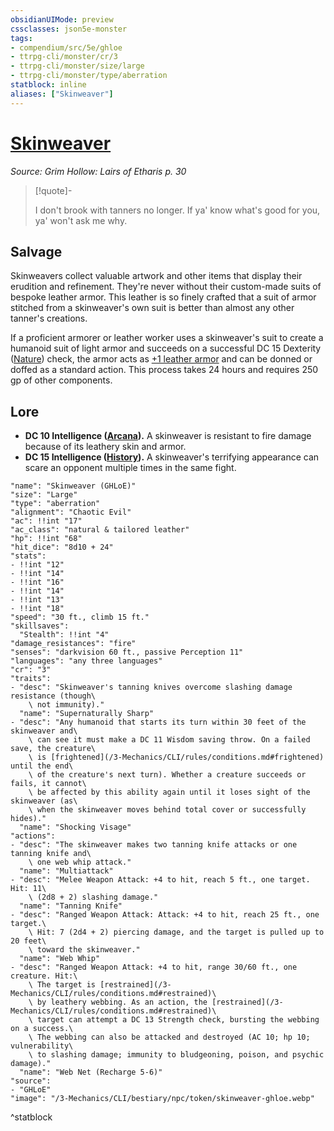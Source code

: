 ```yaml
---
obsidianUIMode: preview
cssclasses: json5e-monster
tags:
- compendium/src/5e/ghloe
- ttrpg-cli/monster/cr/3
- ttrpg-cli/monster/size/large
- ttrpg-cli/monster/type/aberration
statblock: inline
aliases: ["Skinweaver"]
---
```

# [Skinweaver](3-Mechanics\CLI\bestiary\npc/skinweaver-ghloe.md)
*Source: Grim Hollow: Lairs of Etharis p. 30*  

> [!quote]-  
> 
> I don't brook with tanners no longer. If ya' know what's good for you, ya' won't ask me why.

## Salvage

Skinweavers collect valuable artwork and other items that display their erudition and refinement. They're never without their custom-made suits of bespoke leather armor. This leather is so finely crafted that a suit of armor stitched from a skinweaver's own suit is better than almost any other tanner's creations.

If a proficient armorer or leather worker uses a skinweaver's suit to create a humanoid suit of light armor and succeeds on a successful DC 15 Dexterity ([Nature](/3-Mechanics/CLI/rules/skills.md#Nature)) check, the armor acts as [+1 leather armor](/3-Mechanics/CLI/items/1-armor.md) and can be donned or doffed as a standard action. This process takes 24 hours and requires 250 gp of other components.

## Lore

- **DC 10 Intelligence ([Arcana](/3-Mechanics/CLI/rules/skills.md#Arcana)).** A skinweaver is resistant to fire damage because of its leathery skin and armor.  
- **DC 15 Intelligence ([History](/3-Mechanics/CLI/rules/skills.md#History)).** A skinweaver's terrifying appearance can scare an opponent multiple times in the same fight.  

```statblock
"name": "Skinweaver (GHLoE)"
"size": "Large"
"type": "aberration"
"alignment": "Chaotic Evil"
"ac": !!int "17"
"ac_class": "natural & tailored leather"
"hp": !!int "68"
"hit_dice": "8d10 + 24"
"stats":
- !!int "12"
- !!int "14"
- !!int "16"
- !!int "14"
- !!int "13"
- !!int "18"
"speed": "30 ft., climb 15 ft."
"skillsaves":
  "Stealth": !!int "4"
"damage_resistances": "fire"
"senses": "darkvision 60 ft., passive Perception 11"
"languages": "any three languages"
"cr": "3"
"traits":
- "desc": "Skinweaver's tanning knives overcome slashing damage resistance (though\
    \ not immunity)."
  "name": "Supernaturally Sharp"
- "desc": "Any humanoid that starts its turn within 30 feet of the skinweaver and\
    \ can see it must make a DC 11 Wisdom saving throw. On a failed save, the creature\
    \ is [frightened](/3-Mechanics/CLI/rules/conditions.md#frightened) until the end\
    \ of the creature's next turn). Whether a creature succeeds or fails, it cannot\
    \ be affected by this ability again until it loses sight of the skinweaver (as\
    \ when the skinweaver moves behind total cover or successfully hides)."
  "name": "Shocking Visage"
"actions":
- "desc": "The skinweaver makes two tanning knife attacks or one tanning knife and\
    \ one web whip attack."
  "name": "Multiattack"
- "desc": "Melee Weapon Attack: +4 to hit, reach 5 ft., one target. Hit: 11\
    \ (2d8 + 2) slashing damage."
  "name": "Tanning Knife"
- "desc": "Ranged Weapon Attack: Attack: +4 to hit, reach 25 ft., one target.\
    \ Hit: 7 (2d4 + 2) piercing damage, and the target is pulled up to 20 feet\
    \ toward the skinweaver."
  "name": "Web Whip"
- "desc": "Ranged Weapon Attack: +4 to hit, range 30/60 ft., one creature. Hit:\
    \ The target is [restrained](/3-Mechanics/CLI/rules/conditions.md#restrained)\
    \ by leathery webbing. As an action, the [restrained](/3-Mechanics/CLI/rules/conditions.md#restrained)\
    \ target can attempt a DC 13 Strength check, bursting the webbing on a success.\
    \ The webbing can also be attacked and destroyed (AC 10; hp 10; vulnerability\
    \ to slashing damage; immunity to bludgeoning, poison, and psychic damage)."
  "name": "Web Net (Recharge 5-6)"
"source":
- "GHLoE"
"image": "/3-Mechanics/CLI/bestiary/npc/token/skinweaver-ghloe.webp"
```
^statblock